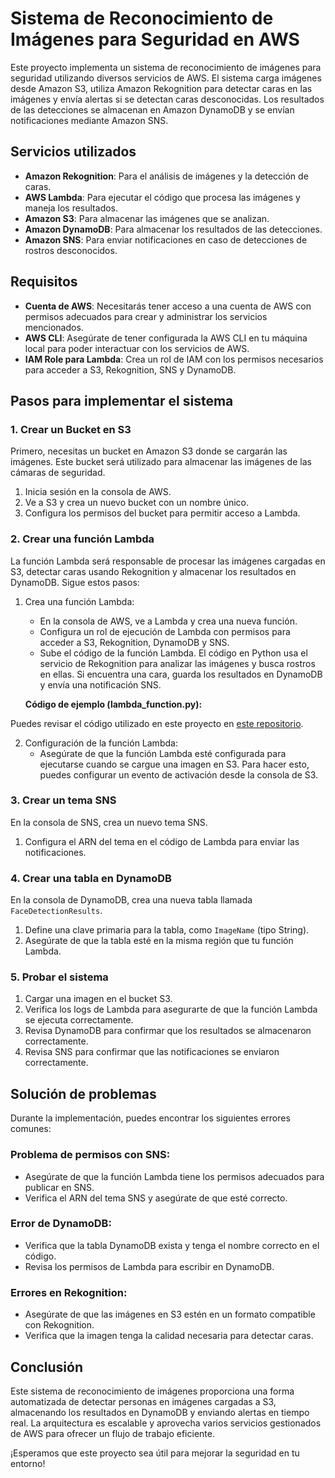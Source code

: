 # Sistema de Reconocimiento de Imágenes para Seguridad en AWS

Este proyecto implementa un sistema de reconocimiento de imágenes para seguridad utilizando diversos servicios de AWS. El sistema carga imágenes desde Amazon S3, utiliza Amazon Rekognition para detectar caras en las imágenes y envía alertas si se detectan caras desconocidas. Los resultados de las detecciones se almacenan en Amazon DynamoDB y se envían notificaciones mediante Amazon SNS.

## Servicios utilizados

- **Amazon Rekognition**: Para el análisis de imágenes y la detección de caras.
- **AWS Lambda**: Para ejecutar el código que procesa las imágenes y maneja los resultados.
- **Amazon S3**: Para almacenar las imágenes que se analizan.
- **Amazon DynamoDB**: Para almacenar los resultados de las detecciones.
- **Amazon SNS**: Para enviar notificaciones en caso de detecciones de rostros desconocidos.

## Requisitos

- **Cuenta de AWS**: Necesitarás tener acceso a una cuenta de AWS con permisos adecuados para crear y administrar los servicios mencionados.
- **AWS CLI**: Asegúrate de tener configurada la AWS CLI en tu máquina local para poder interactuar con los servicios de AWS.
- **IAM Role para Lambda**: Crea un rol de IAM con los permisos necesarios para acceder a S3, Rekognition, SNS y DynamoDB.

## Pasos para implementar el sistema

### 1. Crear un Bucket en S3

Primero, necesitas un bucket en Amazon S3 donde se cargarán las imágenes. Este bucket será utilizado para almacenar las imágenes de las cámaras de seguridad.

1. Inicia sesión en la consola de AWS.
2. Ve a S3 y crea un nuevo bucket con un nombre único.
3. Configura los permisos del bucket para permitir acceso a Lambda.

### 2. Crear una función Lambda

La función Lambda será responsable de procesar las imágenes cargadas en S3, detectar caras usando Rekognition y almacenar los resultados en DynamoDB. Sigue estos pasos:

1. Crea una función Lambda:
   - En la consola de AWS, ve a Lambda y crea una nueva función.
   - Configura un rol de ejecución de Lambda con permisos para acceder a S3, Rekognition, DynamoDB y SNS.
   - Sube el código de la función Lambda. El código en Python usa el servicio de Rekognition para analizar las imágenes y busca rostros en ellas. Si encuentra una cara, guarda los resultados en DynamoDB y envía una notificación SNS.

   **Código de ejemplo (lambda_function.py):**
   
Puedes revisar el código utilizado en este proyecto en [este repositorio](lambdas/reconocimiento-caras).

2. Configuración de la función Lambda:
   - Asegúrate de que la función Lambda esté configurada para ejecutarse cuando se cargue una imagen en S3. Para hacer esto, puedes configurar un evento de activación desde la consola de S3.

### 3. Crear un tema SNS

En la consola de SNS, crea un nuevo tema SNS.

1. Configura el ARN del tema en el código de Lambda para enviar las notificaciones.

### 4. Crear una tabla en DynamoDB

En la consola de DynamoDB, crea una nueva tabla llamada `FaceDetectionResults`.

1. Define una clave primaria para la tabla, como `ImageName` (tipo String).
2. Asegúrate de que la tabla esté en la misma región que tu función Lambda.

### 5. Probar el sistema

1. Cargar una imagen en el bucket S3.
2. Verifica los logs de Lambda para asegurarte de que la función Lambda se ejecuta correctamente.
3. Revisa DynamoDB para confirmar que los resultados se almacenaron correctamente.
4. Revisa SNS para confirmar que las notificaciones se enviaron correctamente.

## Solución de problemas

Durante la implementación, puedes encontrar los siguientes errores comunes:

### Problema de permisos con SNS:
- Asegúrate de que la función Lambda tiene los permisos adecuados para publicar en SNS.
- Verifica el ARN del tema SNS y asegúrate de que esté correcto.

### Error de DynamoDB:
- Verifica que la tabla DynamoDB exista y tenga el nombre correcto en el código.
- Revisa los permisos de Lambda para escribir en DynamoDB.

### Errores en Rekognition:
- Asegúrate de que las imágenes en S3 estén en un formato compatible con Rekognition.
- Verifica que la imagen tenga la calidad necesaria para detectar caras.

## Conclusión

Este sistema de reconocimiento de imágenes proporciona una forma automatizada de detectar personas en imágenes cargadas a S3, almacenando los resultados en DynamoDB y enviando alertas en tiempo real. La arquitectura es escalable y aprovecha varios servicios gestionados de AWS para ofrecer un flujo de trabajo eficiente.

¡Esperamos que este proyecto sea útil para mejorar la seguridad en tu entorno!

